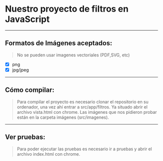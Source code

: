 # Nuestro proyecto de filtros en JavaScript

----
## Formatos de Imágenes aceptados:

> No se pueden usar imagenes vectoriales (PDF,SVG, etc)

- [x] png
- [x] jpg/jpeg

----
## Cómo compilar:
> Para compilar el proyecto es necesario clonar el repositorio en su ordenador, una vez ahí entrar a src/app/filtros. Ya situado abrir el archivo vista.html con chrome. 
Las imágenes que nos pidieron probar están en la carpeta imágenes (src/imagenes).

----
## Ver pruebas:
> Para poder ejecutar las pruebas es necesario ir a pruebas y abrir el archivo index.html con chrome. 
